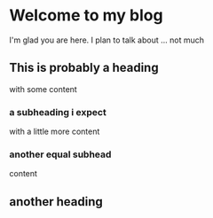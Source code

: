 # Welcome to my blog

I'm glad you are here. I plan to talk about ... not much

## This is probably a heading
with some content

### a subheading i expect
with a little more content

### another equal subhead
content

## another heading
